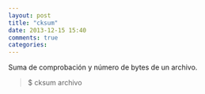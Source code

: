 ```yaml
---
layout: post
title: "cksum"
date: 2013-12-15 15:40
comments: true
categories: 
---
```

Suma de comprobación y número de bytes de un archivo.

>$ cksum archivo

